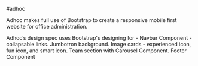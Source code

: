 #adhoc

Adhoc makes full use of Bootstrap to create a responsive mobile first website for office administration.

Adhoc’s design spec uses Bootstrap's designing for -
Navbar Component - collapsable links.
Jumbotron background.
Image cards - experienced icon, fun icon, and smart icon.
Team section with Carousel Component.
Footer Component